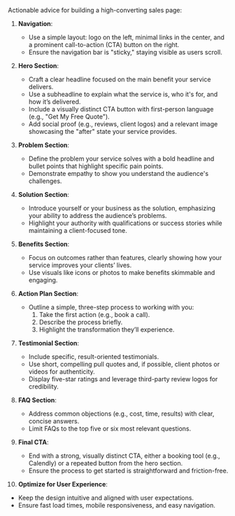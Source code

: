 Actionable advice for building a high-converting sales page:

1. **Navigation**:
   - Use a simple layout: logo on the left, minimal links in the center, and a prominent call-to-action (CTA) button on the right.
   - Ensure the navigation bar is "sticky," staying visible as users scroll.

2. **Hero Section**:
   - Craft a clear headline focused on the main benefit your service delivers.
   - Use a subheadline to explain what the service is, who it's for, and how it’s delivered.
   - Include a visually distinct CTA button with first-person language (e.g., "Get My Free Quote").
   - Add social proof (e.g., reviews, client logos) and a relevant image showcasing the "after" state your service provides.

3. **Problem Section**:
   - Define the problem your service solves with a bold headline and bullet points that highlight specific pain points.
   - Demonstrate empathy to show you understand the audience's challenges.

4. **Solution Section**:
   - Introduce yourself or your business as the solution, emphasizing your ability to address the audience’s problems.
   - Highlight your authority with qualifications or success stories while maintaining a client-focused tone.

5. **Benefits Section**:
   - Focus on outcomes rather than features, clearly showing how your service improves your clients’ lives.
   - Use visuals like icons or photos to make benefits skimmable and engaging.

6. **Action Plan Section**:
   - Outline a simple, three-step process to working with you:
     1. Take the first action (e.g., book a call).
     2. Describe the process briefly.
     3. Highlight the transformation they’ll experience.

7. **Testimonial Section**:
   - Include specific, result-oriented testimonials.
   - Use short, compelling pull quotes and, if possible, client photos or videos for authenticity.
   - Display five-star ratings and leverage third-party review logos for credibility.

8. **FAQ Section**:
   - Address common objections (e.g., cost, time, results) with clear, concise answers.
   - Limit FAQs to the top five or six most relevant questions.

9. **Final CTA**:
   - End with a strong, visually distinct CTA, either a booking tool (e.g., Calendly) or a repeated button from the hero section.
   - Ensure the process to get started is straightforward and friction-free.

10. **Optimize for User Experience**:
   - Keep the design intuitive and aligned with user expectations.
   - Ensure fast load times, mobile responsiveness, and easy navigation.
